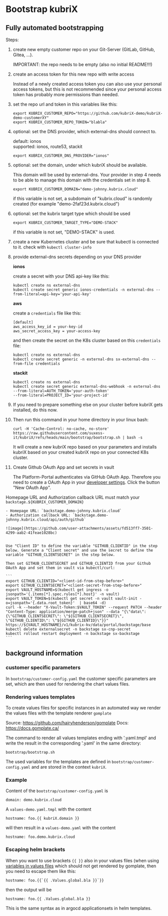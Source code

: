 # Bootstrap kubriX

## Fully automated bootstrapping

Steps:

1. create new empty customer repo on your Git-Server (GitLab, GitHub, Gitea, ...).

    IMPORTANT: the repo needs to be empty (also no initial README!!!)

2. create an access token for this new repo with write access
    
    Instead of a newly created access token you can also use your personal access tokens,
    but this is not recommended since your personal access token has probably more permissions than needed.

3. set the repo url and token in this variables like this:

    ```
    export KUBRIX_CUSTOMER_REPO="https://github.com/kubriX-demo/kubriX-demo-customerXY"
    export KUBRIX_CUSTOMER_REPO_TOKEN="blabla"
    ```

4. optional: set the DNS provider, which external-dns should connect to.

    default: ionos  
    supported: ionos, route53, stackit

    ```
    export KUBRIX_CUSTOMER_DNS_PROVIDER="ionos"
    ```

5. optional: set the domain, under which kubriX should be available.

    This domain will be used by external-dns. Your provider in step 4 needs to be able to manage this domain with the credentials set in step 8.

    ```
    export KUBRIX_CUSTOMER_DOMAIN="demo-johnny.kubrix.cloud"
    ```

    if this variable is not set, a subdomain of "kubrix.cloud" is randomly created (for example "demo-2faf23d.kubrix.cloud")

6. optional: set the kubrix target type which should be used

    ```
    export KUBRIX_CUSTOMER_TARGET_TYPE="DEMO-STACK"
    ```

    if this variable is not set, "DEMO-STACK" is used.

7. create a new Kubernetes cluster and be sure that kubectl is connected to it. check with `kubectl cluster-info`

8. provide external-dns secrets depending on your DNS provider

    __ionos__

    create a secret with your DNS api-key like this:

    ```
    kubectl create ns external-dns
    kubectl create secret generic ionos-credentials -n external-dns --from-literal=api-key='your-api-key'
    ```

    __aws__

    create a `credentials` file like this:

    ```
    [default]
    aws_access_key_id = your-key-id
    aws_secret_access_key = your-access-key
    ```

    and then create the secret on the K8s cluster based on this `credentials` file:
    ```
    kubectl create ns external-dns
    kubectl create secret generic -n external-dns sx-external-dns --from-file credentials
    ```

    __stackit__

    ```
    kubectl create ns external-dns
    kubectl create secret generic external-dns-webhook -n external-dns --from-literal=AUTH_TOKEN='your-auth-token'
    --from-literal=PROJECT_ID='your-project-id'
    ```

9. If you need to prepare something else on your cluster before kubriX gets installed, do this now.


10. Then run this command in your home directory in your linux bash:

    ```
    curl -H 'Cache-Control: no-cache, no-store' https://raw.githubusercontent.com/suxess-it/kubriX/refs/heads/main/bootstrap/bootstrap.sh | bash -s
    ```

    It will create a new kubriX repo based on your parameters and installs kubriX based on your created kubriX repo on your connected K8s cluster.

11. Create Github OAuth App and set secrets in vault

    The Platform-Portal authenticates via GitHub OAuth App. Therefore you need to create a OAuth App in your [developer settings](https://github.com/organizations/YOUR-ORG/settings/applications).
    Click the button "New OAuth App".
    
   Homepage URL and Authorization callback URL must match your `backstage.${KUBRIX_CUSTOMER_DOMAIN}`

    - Homepage URL: `backstage.demo-johnny.kubrix.cloud`
    - Authorization callback URL: `backstage.demo-johnny.kubrix.cloud/api/auth/github`

    ![image](https://github.com/user-attachments/assets/fd513ff7-3501-4299-aab2-41feae1028bc)


    Use "Client ID" to define the variable "GITHUB_CLIENTID" in the step below. Generate a "Client secret" and use the secret to define the variable "GITHUB_CLIENTSECRET" in the step below.

    Then set GITHUB_CLIENTSECRET and GITHUB_CLIENTID from your Github OAuth App and set them in vault via kubectl/curl:

    ```
    export GITHUB_CLIENTID="<client-id-from-step-before>"
    export GITHUB_CLIENTSECRET="<client-secret-from-step-before>"
    export VAULT_HOSTNAME=$(kubectl get ingress -o jsonpath='{.items[*].spec.rules[*].host}' -n vault)
    export VAULT_TOKEN=$(kubectl get secret -n vault vault-init -o=jsonpath='{.data.root_token}'  | base64 -d)
    curl -k --header "X-Vault-Token:$VAULT_TOKEN" --request PATCH --header "Content-Type: application/merge-patch+json" --data "{\"data\": {\"GITHUB_CLIENTSECRET\": \"${GITHUB_CLIENTSECRET}\", \"GITHUB_CLIENTID\": \"${GITHUB_CLIENTID}\"}}" https://${VAULT_HOSTNAME}/v1/kubrix-kv/data/portal/backstage/base
    kubectl delete externalsecret -n backstage sx-cnp-secret
    kubectl rollout restart deployment -n backstage sx-backstage
    ```

## background information

### customer specific parameters

In `bootstrap/customer-config.yaml` the customer specific parameters are set,
which are then used for rendering the chart values files.

### Rendering values templates

To create values files for specific instances in an automated 
way we render the values files with the template renderer `gomplate`

Source: https://github.com/hairyhenderson/gomplate
Docs: https://docs.gomplate.ca/

The command to render all values templates ending with '.yaml.tmpl' 
and write the result in the corresponding '.yaml' in the same directory:

```
bootstrap/bootstrap.sh
```

The used variables for the templates are defined in `bootstrap/customer-config.yaml` 
and are stored in the context `kubriX`.

### Example

Content of the `bootstrap/customer-config.yaml` is

```
domain: demo.kubrix.cloud
```

A `values-demo.yaml.tmpl` with the content
```
hostname: foo.{{ kubriX.domain }}
```

will then result in a `values-demo.yaml` with the content
```
hostname: foo.demo.kubrix.cloud
```

### Escaping helm brackets

When you want to use brackets `{{ }}` also in your values files 
(when using [variables in values files](https://helm.sh/docs/howto/charts_tips_and_tricks/#using-the-tpl-function) 
which should not get rendered by gomplate, then you need to escape them like this:

```
hostname: foo.{{`{{ .Values.global.bla }}`}}
```

then the output will be

```
hostname: foo.{{ .Values.global.bla }}
```

This is the same syntax as in argocd applicationsets in helm templates.

